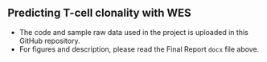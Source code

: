 ## Predicting T-cell clonality with WES
- The code and sample raw data used in the project is uploaded in this GitHub repository.
- For figures and description, please read the Final Report `docx` file above.
